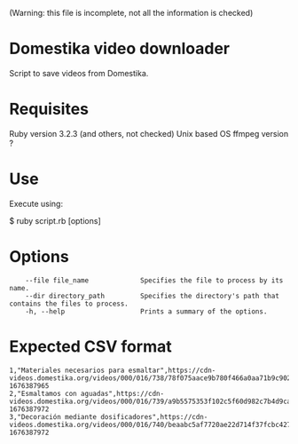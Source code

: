 (Warning: this file is incomplete, not all the information is checked)


# Domestika video downloader
Script to save videos from Domestika.

# Requisites
Ruby version 3.2.3 (and others, not checked)
Unix based OS
ffmpeg version ?

# Use
Execute using:

$ ruby script.rb [options]

# Options
```
    --file file_name             Specifies the file to process by its name.
    --dir directory_path         Specifies the directory's path that contains the files to process.
    -h, --help                   Prints a summary of the options.
```

# Expected CSV format
```
1,"Materiales necesarios para esmaltar",https://cdn-videos.domestika.org/videos/000/016/738/78f075aace9b780f466a0aa71b9c902f/master.m3u8?1676387965
2,"Esmaltamos con aguadas",https://cdn-videos.domestika.org/videos/000/016/739/a9b5575353f102c5f60d982c7b4d9ca6/master.m3u8?1676387972
3,"Decoración mediante dosificadores",https://cdn-videos.domestika.org/videos/000/016/740/beaabc5af7720ae22d714f37fcbc427d/master.m3u8?1676387972
```
